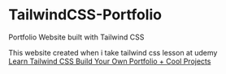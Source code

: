 # TailwindCSS-Portfolio
Portfolio Website built with Tailwind CSS

This website created when i take tailwind css lesson at udemy\
[Learn Tailwind CSS Build Your Own Portfolio + Cool Projects](https://www.udemy.com/share/104UxE2@Pm5jfVpcQlYHdE9GBGJnfQ==/)
